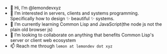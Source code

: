 - 👋 Hi, I’m @lemondevxyz
- 👀 I’m interested in servers, clients and systems programming. Specifically how to design ✨ beautiful ✨ systems.
- 🌱 I’m currently learning Common Lisp and JavaScript(the node js not the plain old browser js)
- 💞️ I’m looking to collaborate on anything that benefits Common Lisp's server or client web ecosystem
- 📫 Reach me through `lemon at lemondev dot xyz`

<!---
lemondevxyz/lemondevxyz is a ✨ special ✨ repository because its `README.md` (this file) appears on your GitHub profile.
You can click the Preview link to take a look at your changes.
--->
